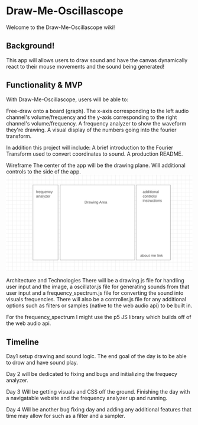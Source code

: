 # Draw-Me-Oscillascope
Welcome to the Draw-Me-Oscillascope wiki!

## Background!
This app will allows users to draw sound and have the canvas dynamically react to their mouse movements and the sound being generated!

## Functionality & MVP
With Draw-Me-Oscillascope, users will be able to:

Free-draw onto a board (graph). The x-axis corresponding to the left audio channel's volume/frequency and the y-axis corresponding to the right channel's volume/frequency.
A frequency analyzer to show the waveform they're drawing.
A visual display of the numbers going into the fourier transform.


In addition this project will include:
A brief introduction to the Fourier Transform used to convert coordinates to sound. 
A production README.

Wireframe
The center of the app will be the drawing plane. Will additional controls to the side of the app.
![wireframe.png](dist/images/wireframe.png)

Architecture and Technologies
There will be a drawing.js file for handling user input and the image, a oscillator.js file for generating sounds from that user input and a frequency_spectrum.js file for converting the sound into visuals frequencies. There will also be a controller.js file for any additional options such as filters or samples (native to the web audio api) to be built in.

For the frequency_spectrum I might use the p5 JS library which builds off of the web audio api.

## Timeline
Day1 setup drawing and sound logic. The end goal of the day is to be able to drow and have sound play.

Day 2 will be dedicated to fixing and bugs and initializing the frequecy analyzer.

Day 3 Will be getting visuals and CSS off the ground. Finishing the day with a navigatable website and the frequency analyzer up and running.

Day 4 Will be another bug fixing day and adding any additional features that time may allow for such as a filter and a sampler.




